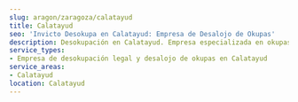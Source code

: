 ```yaml
---
slug: aragon/zaragoza/calatayud
title: Calatayud
seo: 'Invicto Desokupa en Calatayud: Empresa de Desalojo de Okupas'
description: Desokupación en Calatayud. Empresa especializada en okupas. Mediación legal y desalojo express. Presupuesto gratuito.
service_types:
- Empresa de desokupación legal y desalojo de okupas en Calatayud
service_areas:
- Calatayud
location: Calatayud
---
```

